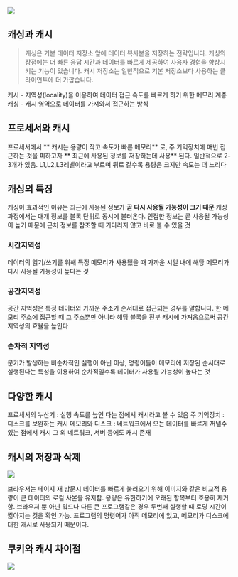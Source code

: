 ![](https://velog.velcdn.com/images/hi4656/post/905b11f0-8d07-479d-a33f-ad1de62169f2/image.png)

## 캐싱과 캐시

> 캐싱은 기본 데이터 저장소 앞에 데이터 복사본을 저장하는 전략입니다. 캐싱의 장점에는 더 빠른 응답 시간과 데이터를 빠르게 제공하여 사용자 경험을 향상시키는 기능이 있습니다. 캐시 저장소는 일반적으로 기본 저장소보다 사용하는 클라이언트에 더 가깝습니다.

캐시 - 지역성(locality)을 이용하여 데이터 접근 속도를 빠르게 하기 위한 메모리 계층
캐싱 - 캐시 영역으로 데이터를 가져와서 접근하는 방식

## 프로세서와 캐시

프로세서에서 ** 캐시는 용량이 작고 속도가 빠른 메모리** 로, 
주 기억장치에 매번 접근하는 것을 피하고자 ** 최근에 사용된 정보를 저장하는데 사용** 된다.
일반적으로 2-3개가 있음. L1,L2,L3레벨이라고 부르며 뒤로 갈수록 용량은 크지만 속도는 더 느리다

## 캐싱의 특징

캐싱이 효과적인 이유는 최근에 사용된 정보가 **곧 다시 사용될 가능성이 크기 때문**
캐싱 과정에서는 대개 정보를 블록 단위로 동시에 불러온다. 
인접한 정보는 곧 사용될 가능성이 높기 때문에 근처 정보를 참조할 때 기다리지 않고 바로 볼 수 있을 것

### 시간지역성
데이터의 읽기/쓰기를 위해 특정 메모리가 사용됐을 때 가까운 시일 내에 해당 메모리가 다시 사용될 가능성이 높다는 것
### 공간지역성
공간 지역성은 특정 데이터와 가까운 주소가 순서대로 접근되는 경우를 말합니다. 한 메모리 주소에 접근할 때 그 주소뿐만 아니라 해당 블록을 전부 캐시에 가져옴으로써 공간 지역성의 효율을 높인다
### 순차적 지역성
분기가 발생하는 비순차적인 실행이 아닌 이상, 명령어들이 메모리에 저장된 순서대로 실행된다는 특성을 이용하여 순차적일수록 데이터가 사용될 가능성이 높다는 것

## 다양한 캐시

프로세서의 누산기 : 실행 속도를 높인 다는 점에서 캐시라고 볼 수 있음
주 기억장치 : 디스크를 보완하는 캐시
메모리와 디스크 : 네트워크에서 오는 데이터를 빠르게 꺼낼수 있는 점에서 캐시
그 외 네트워크, 서버 등에도 캐시 존재

## 캐시의 저장과 삭제
![](https://velog.velcdn.com/images/hi4656/post/449d00e6-b256-4010-8413-32ff96e70284/image.png)

브라우저는 페이지 재 방문시 데이터를 빠르게 불러오기 위해 이미지와 같은 비교적 용량이 큰 데이터의 로컬 사본을 유지함.
용량은 유한하기에 오래된 항목부터 조용히 제거함.
브라우저 뿐 아닌 워드나 다른 큰 프로그램같은 경우 두번째 실행할 때 로딩 시간이 짧아지는 것을 확인 가능. 
프로그램의 명령어가 아직 메모리에 있고, 메모리가 디스크에 대한 캐시로 사용되기 때문이다. 


## 쿠키와 캐시 차이점
![](https://velog.velcdn.com/images/hi4656/post/3bf00df8-16a9-46f5-9ad9-215bb0592410/image.png)
